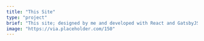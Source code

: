 ```yaml
---
title: "This Site"
type: "project"
brief: "This site; designed by me and developed with React and GatsbyJS."
image: "https://via.placeholder.com/150"
---
```

